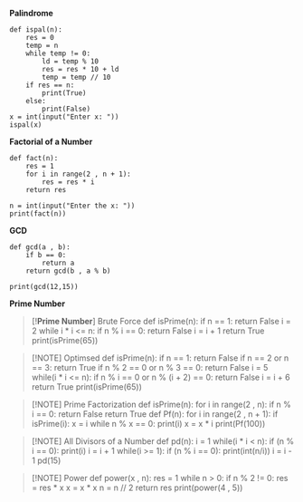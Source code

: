 **Palindrome**
```
def ispal(n):
    res = 0
    temp = n
    while temp != 0:
        ld = temp % 10
        res = res * 10 + ld
        temp = temp // 10
    if res == n:
        print(True)
    else:
        print(False)
x = int(input("Enter x: "))
ispal(x)
```

**Factorial of a Number**
```
def fact(n):
    res = 1
    for i in range(2 , n + 1):
        res = res * i
    return res
    
n = int(input("Enter the x: "))
print(fact(n))
```

**GCD**
```
def gcd(a , b):
    if b == 0: 
        return a
    return gcd(b , a % b)
    
print(gcd(12,15))
```


**Prime Number**

> [!**Prime Number**] Brute Force
    def isPrime(n):
	    if n == 1:
	        return False
	    i = 2
	    while i * i <= n:
	        if n % i == 0:
	            return False
	        i = i + 1
	    return True
	    print(isPrime(65))


> [!NOTE] Optimsed 
	 def isPrime(n):
		if n == 1:
			return False
		if n == 2 or n == 3:
			return True
		if n % 2 == 0 or n % 3 == 0:
			return False
		i = 5
		while(i * i <= n):
			if n % i == 0 or n % (i + 2) == 0:
				return False
			i = i + 6
		return True
	   print(isPrime(65))


> [!NOTE] Prime Factorization
	   def isPrime(n):
			for i in range(2 , n):
				if n % i == 0:
					return False
			return True
	   def Pf(n):
			for i in range(2 , n + 1):
				if isPrime(i):
					x = i
					while n % x == 0:
						print(i)
						x = x * i
	print(Pf(100))


> [!NOTE] All Divisors of a Number
	def pd(n):
	    i = 1
	    while(i * i < n):
	        if (n % i == 0):
	            print(i)
	        i = i + 1
	    while(i >= 1):
	        if (n % i == 0):
	            print(int(n/i))
	        i = i - 1
	pd(15)


> [!NOTE] Power
	def power(x , n):
	    res = 1
	    while n > 0:
	        if n % 2 != 0:
	            res = res * x
	        x = x * x
	        n = n // 2
	    return res
	print(power(4 , 5))
